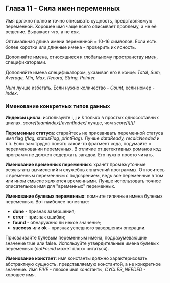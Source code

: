 ## Глава 11 - Сила имен переменных
Имя должно полно и точно описывать сущность, представляемую переменной. Хорошее имя чаще всего описывает проблему, а не её решение. Выражает _что_, а не _как_.

Оптимальная длина имени переменной = 10-16 символов. Если есть более коротки или длинные имена - проверить их ясность.

Дополняйте имена, относящиеся к глобальному пространству имен, спецификаторами.

Дополняйте имена спецификатором, указывая его в конце: _Total, Sum, Average, Min, Max, Record, String, Pointer._

_Num_ лучше избегать. Если нужно количество - _Count_, если номер - _Index_.

### Именование конкретных типов данных
**Индексы цикла**: используйте i, j и k только в простых односоставных циклах. _score[teamIndex][eventIndex]_ лучше, чем _score[i][j]_

**Переменные статуса**: старайтесь не присваивать переменной статуса имя flag (_flag, statusFlag, printFlag_). Лучше _dataReady, recalcNeeded_ и т.п. Если вам трудно понять какой-то фрагмент кода, подумайте о переименовании переменных. В отличие от детективных романов код программ не должен содержать загадок. Его нужно просто читать.

**Именование временных переменных**: хранят промежуточные результаты вычислений и служебных значений программы. Относитесь к временным переменным с подозрением, ведь все переменные в том или ином смысле являются временными. Лучше использовать точное описательное имя для "временных" переменных.

**Именование булевых переменных**: помните типичные имена булевых переменных. Вот наиболее полезные:
- **done** - признак завершения;
- **error** - признак ошибки;
- **found** - обнаружено ли некое значение;
- **success** или **ok** - признак успешного завершения операции.

Присваивайте булевым переменным имена, подразумевающие значение true или false. Используйте утвердительные имена булевых переменных (_notFound_ может плохо читаться).

**Именование констант**: имя константы должно характеризовать абстрактную сущность, представляемую константой, а не конкретное значение. Имя _FIVE_ - плохое имя константы, _CYCLES_NEEDED_ - хорошее имя.
